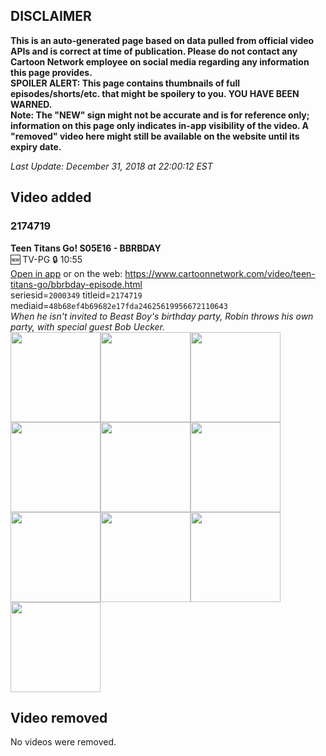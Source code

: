 ## DISCLAIMER
**This is an auto-generated page based on data pulled from official video APIs and is correct at time of publication. Please do not contact any Cartoon Network employee on social media regarding any information this page provides.**  
**SPOILER ALERT: This page contains thumbnails of full episodes/shorts/etc. that might be spoilery to you. YOU HAVE BEEN WARNED.**  
**Note: The "NEW" sign might not be accurate and is for reference only; information on this page only indicates in-app visibility of the video. A "removed" video here might still be available on the website until its expiry date.**  

_Last Update: December 31, 2018 at 22:00:12 EST_
## Video added
### 2174719
**Teen Titans Go! S05E16 - BBRBDAY**  
🆕 TV-PG 🔒 10:55  
[Open in app](https://tinyurl.com/y8plffcy) or on the web: https://www.cartoonnetwork.com/video/teen-titans-go/bbrbday-episode.html  
seriesid=`2000349` titleid=`2174719` mediaid=`48b68ef4b69682e17fda24625619956672110643`  
_When he isn't invited to Beast Boy's birthday party, Robin throws his own party, with special guest Bob Uecker._  
<a href="https://i.cartoonnetwork.com/orchestrator/2174719_001_1280x720.jpg"><img src="https://i.cartoonnetwork.com/orchestrator/2174719_001_640x360.jpg" height="144px" /></a><a href="https://i.cartoonnetwork.com/orchestrator/2174719_002_1280x720.jpg"><img src="https://i.cartoonnetwork.com/orchestrator/2174719_002_640x360.jpg" height="144px" /></a><a href="https://i.cartoonnetwork.com/orchestrator/2174719_003_1280x720.jpg"><img src="https://i.cartoonnetwork.com/orchestrator/2174719_003_640x360.jpg" height="144px" /></a><a href="https://i.cartoonnetwork.com/orchestrator/2174719_004_1280x720.jpg"><img src="https://i.cartoonnetwork.com/orchestrator/2174719_004_640x360.jpg" height="144px" /></a><a href="https://i.cartoonnetwork.com/orchestrator/2174719_005_1280x720.jpg"><img src="https://i.cartoonnetwork.com/orchestrator/2174719_005_640x360.jpg" height="144px" /></a><a href="https://i.cartoonnetwork.com/orchestrator/2174719_006_1280x720.jpg"><img src="https://i.cartoonnetwork.com/orchestrator/2174719_006_640x360.jpg" height="144px" /></a><a href="https://i.cartoonnetwork.com/orchestrator/2174719_007_1280x720.jpg"><img src="https://i.cartoonnetwork.com/orchestrator/2174719_007_640x360.jpg" height="144px" /></a><a href="https://i.cartoonnetwork.com/orchestrator/2174719_008_1280x720.jpg"><img src="https://i.cartoonnetwork.com/orchestrator/2174719_008_640x360.jpg" height="144px" /></a><a href="https://i.cartoonnetwork.com/orchestrator/2174719_009_1280x720.jpg"><img src="https://i.cartoonnetwork.com/orchestrator/2174719_009_640x360.jpg" height="144px" /></a><a href="https://i.cartoonnetwork.com/orchestrator/2174719_010_1280x720.jpg"><img src="https://i.cartoonnetwork.com/orchestrator/2174719_010_640x360.jpg" height="144px" /></a>
## Video removed
No videos were removed.
